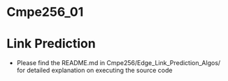 # Cmpe256_01

# Link Prediction

* Please find the README.md in Cmpe256/Edge_Link_Prediction_Algos/ for detailed explanation on executing the source code


